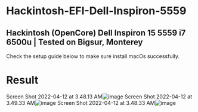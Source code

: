 # Hackintosh-EFI-Dell-Inspiron-5559
## Hackintosh (OpenCore) Dell Inspiron 15 5559 i7 6500u | Tested on Bigsur, Monterey
Check the setup guide below to make sure install macOs successfully.

# Result 
Screen Shot 2022-04-12 at 3.48.13 AM![image](https://user-images.githubusercontent.com/103339137/162856449-2161f3ee-4539-444a-a217-6547cc70bfe5.png)
Screen Shot 2022-04-12 at 3.49.33 AM![image](https://user-images.githubusercontent.com/103339137/162856527-c54d0173-04eb-453b-88e8-1d5fdfbc561a.png)
Screen Shot 2022-04-12 at 3.48.33 AM![image](https://user-images.githubusercontent.com/103339137/162856547-55255ed3-9688-410c-9a41-4ce66a482798.png)
